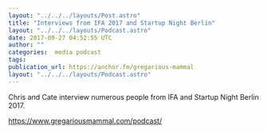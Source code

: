 ```yaml
---
layout: "../../../layouts/Post.astro"
title: "Interviews from IFA 2017 and Startup Night Berlin"
layout: "../../../layouts/Podcast.astro"
date: 2017-09-27 04:52:55 UTC
author: ""
categories:  media podcast
tags:
publication_url: https://anchor.fm/gregarious-mammal
layout: "../../../layouts/Podcast.astro"
---
```

Chris and Cate interview numerous people from IFA and Startup Night Berlin 2017.

https://www.gregariousmammal.com/podcast/
